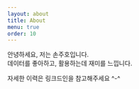 ```yaml
---
layout: about
title: About
menu: true
order: 10
---
```


안녕하세요, 저는 손주호입니다.  
데이터를 좋아하고, 활용하는데 재미를 느낍니다.

자세한 이력은 링크드인을 참고해주세요 ^-^
